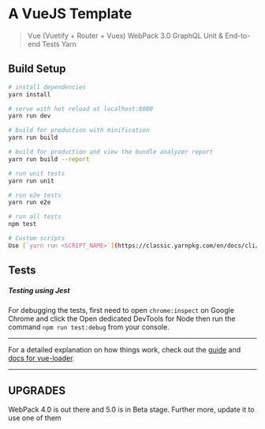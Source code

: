 # A VueJS Template
> Vue (Vuetify + Router + Vuex)
> WebPack 3.0
> GraphQL
> Unit & End-to-end Tests
> Yarn


## Build Setup

``` bash
# install dependencies
yarn install

# serve with hot reload at localhost:8080
yarn run dev

# build for production with minification
yarn run build

# build for production and view the bundle analyzer report
yarn run build --report

# run unit tests
yarn run unit

# run e2e tests
yarn run e2e

# run all tests
npm test

# Custom scripts
Use [`yarn run <SCRIPT_NAME>`](https://classic.yarnpkg.com/en/docs/cli/run/) to run scripts declared inside package.json[scripts]
```

## Tests
##### Testing using Jest
For debugging the tests, first need to open `chrome:inspect` on Google Chrome and click the Open dedicated DevTools for Node then run the command `npm run test:debug` from your console.


-------

For a detailed explanation on how things work, check out the [guide](http://vuejs-templates.github.io/webpack/) and [docs for vue-loader](http://vuejs.github.io/vue-loader).


-------
## UPGRADES
WebPack 4.0 is out there and 5.0 is in Beta stage. Further more, update it to use one of them
